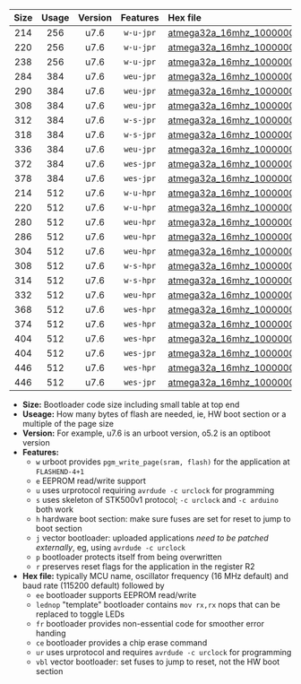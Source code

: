 |Size|Usage|Version|Features|Hex file|
|:-:|:-:|:-:|:-:|:--|
|214|256|u7.6|`w-u-jpr`|[atmega32a_16mhz_1000000bps_ur_vbl.hex](https://raw.githubusercontent.com/stefanrueger/urboot/main/atmega32a_16mhz_1000000bps_ur_vbl.hex)|
|220|256|u7.6|`w-u-jpr`|[atmega32a_16mhz_1000000bps_lednop_ur_vbl.hex](https://raw.githubusercontent.com/stefanrueger/urboot/main/atmega32a_16mhz_1000000bps_lednop_ur_vbl.hex)|
|238|256|u7.6|`w-u-jpr`|[atmega32a_16mhz_1000000bps_lednop_fr_ur_vbl.hex](https://raw.githubusercontent.com/stefanrueger/urboot/main/atmega32a_16mhz_1000000bps_lednop_fr_ur_vbl.hex)|
|284|384|u7.6|`weu-jpr`|[atmega32a_16mhz_1000000bps_ee_ur_vbl.hex](https://raw.githubusercontent.com/stefanrueger/urboot/main/atmega32a_16mhz_1000000bps_ee_ur_vbl.hex)|
|290|384|u7.6|`weu-jpr`|[atmega32a_16mhz_1000000bps_ee_lednop_ur_vbl.hex](https://raw.githubusercontent.com/stefanrueger/urboot/main/atmega32a_16mhz_1000000bps_ee_lednop_ur_vbl.hex)|
|308|384|u7.6|`weu-jpr`|[atmega32a_16mhz_1000000bps_ee_lednop_fr_ur_vbl.hex](https://raw.githubusercontent.com/stefanrueger/urboot/main/atmega32a_16mhz_1000000bps_ee_lednop_fr_ur_vbl.hex)|
|312|384|u7.6|`w-s-jpr`|[atmega32a_16mhz_1000000bps_vbl.hex](https://raw.githubusercontent.com/stefanrueger/urboot/main/atmega32a_16mhz_1000000bps_vbl.hex)|
|318|384|u7.6|`w-s-jpr`|[atmega32a_16mhz_1000000bps_lednop_vbl.hex](https://raw.githubusercontent.com/stefanrueger/urboot/main/atmega32a_16mhz_1000000bps_lednop_vbl.hex)|
|336|384|u7.6|`weu-jpr`|[atmega32a_16mhz_1000000bps_ee_lednop_fr_ce_ur_vbl.hex](https://raw.githubusercontent.com/stefanrueger/urboot/main/atmega32a_16mhz_1000000bps_ee_lednop_fr_ce_ur_vbl.hex)|
|372|384|u7.6|`wes-jpr`|[atmega32a_16mhz_1000000bps_ee_vbl.hex](https://raw.githubusercontent.com/stefanrueger/urboot/main/atmega32a_16mhz_1000000bps_ee_vbl.hex)|
|378|384|u7.6|`wes-jpr`|[atmega32a_16mhz_1000000bps_ee_lednop_vbl.hex](https://raw.githubusercontent.com/stefanrueger/urboot/main/atmega32a_16mhz_1000000bps_ee_lednop_vbl.hex)|
|214|512|u7.6|`w-u-hpr`|[atmega32a_16mhz_1000000bps_ur.hex](https://raw.githubusercontent.com/stefanrueger/urboot/main/atmega32a_16mhz_1000000bps_ur.hex)|
|220|512|u7.6|`w-u-hpr`|[atmega32a_16mhz_1000000bps_lednop_ur.hex](https://raw.githubusercontent.com/stefanrueger/urboot/main/atmega32a_16mhz_1000000bps_lednop_ur.hex)|
|280|512|u7.6|`weu-hpr`|[atmega32a_16mhz_1000000bps_ee_ur.hex](https://raw.githubusercontent.com/stefanrueger/urboot/main/atmega32a_16mhz_1000000bps_ee_ur.hex)|
|286|512|u7.6|`weu-hpr`|[atmega32a_16mhz_1000000bps_ee_lednop_ur.hex](https://raw.githubusercontent.com/stefanrueger/urboot/main/atmega32a_16mhz_1000000bps_ee_lednop_ur.hex)|
|304|512|u7.6|`weu-hpr`|[atmega32a_16mhz_1000000bps_ee_lednop_fr_ur.hex](https://raw.githubusercontent.com/stefanrueger/urboot/main/atmega32a_16mhz_1000000bps_ee_lednop_fr_ur.hex)|
|308|512|u7.6|`w-s-hpr`|[atmega32a_16mhz_1000000bps.hex](https://raw.githubusercontent.com/stefanrueger/urboot/main/atmega32a_16mhz_1000000bps.hex)|
|314|512|u7.6|`w-s-hpr`|[atmega32a_16mhz_1000000bps_lednop.hex](https://raw.githubusercontent.com/stefanrueger/urboot/main/atmega32a_16mhz_1000000bps_lednop.hex)|
|332|512|u7.6|`weu-hpr`|[atmega32a_16mhz_1000000bps_ee_lednop_fr_ce_ur.hex](https://raw.githubusercontent.com/stefanrueger/urboot/main/atmega32a_16mhz_1000000bps_ee_lednop_fr_ce_ur.hex)|
|368|512|u7.6|`wes-hpr`|[atmega32a_16mhz_1000000bps_ee.hex](https://raw.githubusercontent.com/stefanrueger/urboot/main/atmega32a_16mhz_1000000bps_ee.hex)|
|374|512|u7.6|`wes-hpr`|[atmega32a_16mhz_1000000bps_ee_lednop.hex](https://raw.githubusercontent.com/stefanrueger/urboot/main/atmega32a_16mhz_1000000bps_ee_lednop.hex)|
|404|512|u7.6|`wes-hpr`|[atmega32a_16mhz_1000000bps_ee_lednop_fr.hex](https://raw.githubusercontent.com/stefanrueger/urboot/main/atmega32a_16mhz_1000000bps_ee_lednop_fr.hex)|
|404|512|u7.6|`wes-jpr`|[atmega32a_16mhz_1000000bps_ee_lednop_fr_vbl.hex](https://raw.githubusercontent.com/stefanrueger/urboot/main/atmega32a_16mhz_1000000bps_ee_lednop_fr_vbl.hex)|
|446|512|u7.6|`wes-hpr`|[atmega32a_16mhz_1000000bps_ee_lednop_fr_ce.hex](https://raw.githubusercontent.com/stefanrueger/urboot/main/atmega32a_16mhz_1000000bps_ee_lednop_fr_ce.hex)|
|446|512|u7.6|`wes-jpr`|[atmega32a_16mhz_1000000bps_ee_lednop_fr_ce_vbl.hex](https://raw.githubusercontent.com/stefanrueger/urboot/main/atmega32a_16mhz_1000000bps_ee_lednop_fr_ce_vbl.hex)|

- **Size:** Bootloader code size including small table at top end
- **Useage:** How many bytes of flash are needed, ie, HW boot section or a multiple of the page size
- **Version:** For example, u7.6 is an urboot version, o5.2 is an optiboot version
- **Features:**
  + `w` urboot provides `pgm_write_page(sram, flash)` for the application at `FLASHEND-4+1`
  + `e` EEPROM read/write support
  + `u` uses urprotocol requiring `avrdude -c urclock` for programming
  + `s` uses skeleton of STK500v1 protocol; `-c urclock` and `-c arduino` both work
  + `h` hardware boot section: make sure fuses are set for reset to jump to boot section
  + `j` vector bootloader: uploaded applications *need to be patched externally*, eg, using `avrdude -c urclock`
  + `p` bootloader protects itself from being overwritten
  + `r` preserves reset flags for the application in the register R2
- **Hex file:** typically MCU name, oscillator frequency (16 MHz default) and baud rate (115200 default) followed by
  + `ee` bootloader supports EEPROM read/write
  + `lednop` "template" bootloader contains `mov rx,rx` nops that can be replaced to toggle LEDs
  + `fr` bootloader provides non-essential code for smoother error handing
  + `ce` bootloader provides a chip erase command
  + `ur` uses urprotocol and requires `avrdude -c urclock` for programming
  + `vbl` vector bootloader: set fuses to jump to reset, not the HW boot section
